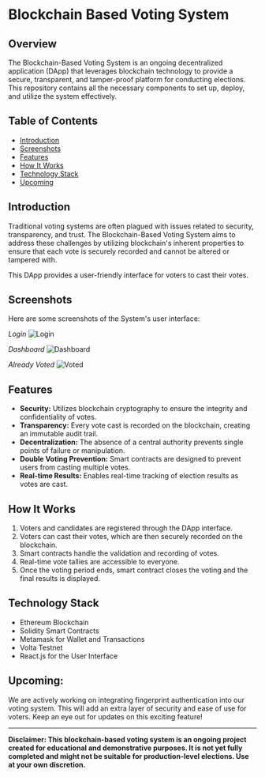 # Blockchain Based Voting System

## Overview

The Blockchain-Based Voting System is an ongoing decentralized application (DApp) that leverages blockchain technology to provide a secure, transparent, and tamper-proof platform for conducting elections. This repository contains all the necessary components to set up, deploy, and utilize the system effectively.

## Table of Contents

- [Introduction](#introduction)
- [Screenshots](#screenshots)
- [Features](#features)
- [How It Works](#how-it-works)
- [Technology Stack](#technology-stack)
- [Upcoming](#upcoming)

## Introduction

Traditional voting systems are often plagued with issues related to security, transparency, and trust. The Blockchain-Based Voting System aims to address these challenges by utilizing blockchain's inherent properties to ensure that each vote is securely recorded and cannot be altered or tampered with.

This DApp provides a user-friendly interface for voters to cast their votes.

## Screenshots

Here are some screenshots of the System's user interface:

_Login_
![Login](https://github.com/ShubhamKadam098/Blockchain_Voting_System/assets/119697848/cd2193e0-9350-476b-8bb0-536bbbb9651d)

_Dashboard_
![Dashboard](https://github.com/ShubhamKadam098/Blockchain_Voting_System/assets/119697848/95b01ebe-7356-4225-987e-a266abb960f1)

_Already Voted_
![Voted](https://github.com/ShubhamKadam098/Blockchain_Voting_System/assets/119697848/543d22b5-b7e3-4032-b43c-ea0bb59faa7c)


## Features

- **Security:** Utilizes blockchain cryptography to ensure the integrity and confidentiality of votes.
- **Transparency:** Every vote cast is recorded on the blockchain, creating an immutable audit trail.
- **Decentralization:** The absence of a central authority prevents single points of failure or manipulation.
- **Double Voting Prevention:** Smart contracts are designed to prevent users from casting multiple votes.
- **Real-time Results:** Enables real-time tracking of election results as votes are cast.

## How It Works

1. Voters and candidates are registered through the DApp interface.
2. Voters can cast their votes, which are then securely recorded on the blockchain.
3. Smart contracts handle the validation and recording of votes.
4. Real-time vote tallies are accessible to everyone.
5. Once the voting period ends, smart contract closes the voting and the final results is displayed.

## Technology Stack

- Ethereum Blockchain
- Solidity Smart Contracts
- Metamask for Wallet and Transactions
- Volta Testnet
- React.js for the User Interface

## Upcoming:

We are actively working on integrating fingerprint authentication into our voting system. This will add an extra layer of security and ease of use for voters. Keep an eye out for updates on this exciting feature!

---

**Disclaimer: This blockchain-based voting system is an ongoing project created for educational and demonstrative purposes. It is not yet fully completed and might not be suitable for production-level elections. Use at your own discretion.**
